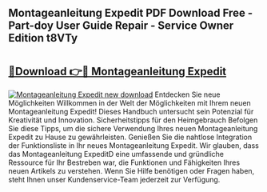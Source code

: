 ## Montageanleitung Expedit PDF Download Free - Part-doy User Guide Repair - Service Owner Edition t8VTy

# <h2><a href="http://df6uwn6.blite.top/?on=Montageanleitung+Expedit">🔗Download 👉🔴 Montageanleitung Expedit</a></h2>

[![Montageanleitung Expedit new download](https://i.imgur.com/lujVjoI.png)](http://df6uwn6.blite.top/?on=Montageanleitung+Expedit)
Entdecken Sie neue Möglichkeiten Willkommen in der Welt der Möglichkeiten mit Ihrem neuen Montageanleitung Expedit! Dieses Handbuch untersucht sein Potenzial für Kreativität und Innovation. Sicherheitstipps für den Heimgebrauch Befolgen Sie diese Tipps, um die sichere Verwendung Ihres neuen Montageanleitung Expedit zu Hause zu gewährleisten. Genießen Sie die nahtlose Integration der Funktionsliste in Ihr neues Montageanleitung Expedit. Wir glauben, dass das Montageanleitung ExpeditD eine umfassende und gründliche Ressource für Ihr Bestreben war, die Funktionen und Fähigkeiten Ihres neuen Artikels zu verstehen. Wenn Sie Hilfe benötigen oder Fragen haben, steht Ihnen unser Kundenservice-Team jederzeit zur Verfügung.
